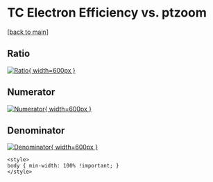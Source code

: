 # TC Electron Efficiency vs. ptzoom

[[back to main](./)]



## Ratio

[![Ratio](../mtv/var/TC_11_eff_ptzoom.png){ width=600px }](../mtv/var/TC_11_eff_ptzoom.pdf)

## Numerator

[![Numerator](../mtv/num/TC_11_eff_ptzoom_num.png){ width=600px }](../mtv/num/TC_11_eff_ptzoom_num.pdf)

## Denominator

[![Denominator](../mtv/den/TC_11_eff_ptzoom_den.png){ width=600px }](../mtv/den/TC_11_eff_ptzoom_den.pdf)


``` {=html}
<style>
body { min-width: 100% !important; }
</style>
```
